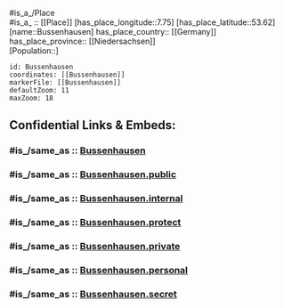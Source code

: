 ﻿---
confidential: public
isDeleted: false
location:
- 53.62
- 7.75
mapmarker: city
mapzoom:
- 7
- 12
SpocWebEntityId: 29424
tags:
- geo/City
type: City
---

#is_a_/Place  
#is_a_ :: [[Place]] 
[has_place_longitude::7.75] 
[has_place_latitude::53.62] 
[name::Bussenhausen] 
has_place_country:: [[Germany]]  
has_place_province:: [[Niedersachsen]]  
[Population::] 



```leaflet
id: Bussenhausen
coordinates: [[Bussenhausen]] 
markerFile: [[Bussenhausen]] 
defaultZoom: 11 
maxZoom: 18
```


## Confidential Links & Embeds: 

### #is_/same_as :: [Bussenhausen](/_Standards/Earth/Continent/Europe/Europe~Central/Germany/Germany~West/Niedersachsen/counties~Niedersachsen/Wittmund/cities~Wittmund/Wittmund-city/boroughs~Wittmund/Bussenhausen.md) 

### #is_/same_as :: [Bussenhausen.public](/_public/Earth/Continent/Europe/Europe~Central/Germany/Germany~West/Niedersachsen/counties~Niedersachsen/Wittmund/cities~Wittmund/Wittmund-city/boroughs~Wittmund/Bussenhausen.public.md) 

### #is_/same_as :: [Bussenhausen.internal](/_internal/Earth/Continent/Europe/Europe~Central/Germany/Germany~West/Niedersachsen/counties~Niedersachsen/Wittmund/cities~Wittmund/Wittmund-city/boroughs~Wittmund/Bussenhausen.internal.md) 

### #is_/same_as :: [Bussenhausen.protect](/_protect/Earth/Continent/Europe/Europe~Central/Germany/Germany~West/Niedersachsen/counties~Niedersachsen/Wittmund/cities~Wittmund/Wittmund-city/boroughs~Wittmund/Bussenhausen.protect.md) 

### #is_/same_as :: [Bussenhausen.private](/_private/Earth/Continent/Europe/Europe~Central/Germany/Germany~West/Niedersachsen/counties~Niedersachsen/Wittmund/cities~Wittmund/Wittmund-city/boroughs~Wittmund/Bussenhausen.private.md) 

### #is_/same_as :: [Bussenhausen.personal](/_personal/Earth/Continent/Europe/Europe~Central/Germany/Germany~West/Niedersachsen/counties~Niedersachsen/Wittmund/cities~Wittmund/Wittmund-city/boroughs~Wittmund/Bussenhausen.personal.md) 

### #is_/same_as :: [Bussenhausen.secret](/_secret/Earth/Continent/Europe/Europe~Central/Germany/Germany~West/Niedersachsen/counties~Niedersachsen/Wittmund/cities~Wittmund/Wittmund-city/boroughs~Wittmund/Bussenhausen.secret.md)

